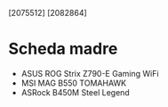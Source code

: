 [2075512]
[2082864]

# Scheda madre

- ASUS ROG Strix Z790-E Gaming WiFi
- MSI MAG B550 TOMAHAWK
- ASRock B450M Steel Legend
